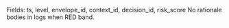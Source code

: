 Fields: ts, level, envelope_id, context_id, decision_id, risk_score
No rationale bodies in logs when RED band.
